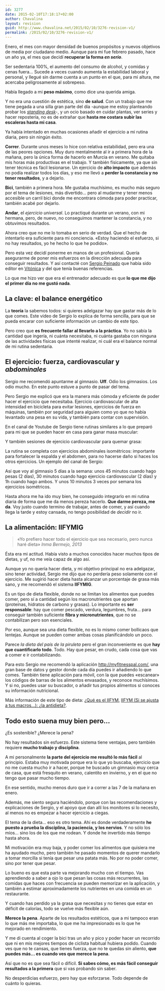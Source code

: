 ```yaml
---
id: 3277
date: 2015-02-10T17:18:17+02:00
author: Chavalina
layout: revision
guid: http://www.chavalina.net/2015/02/10/3276-revision-v1/
permalink: /2015/02/10/3276-revision-v1/
---
```

Enero, el mes con mayor densidad de buenos propósitos y nuevos objetivos de media por ciudadano medio. Aunque para mi fue febrero pasado, hace un año ya, el mes que decidí **recuperar la forma _en serio_**.

Ser sedentaria 100%, el aumento del consumo de alcohol, y comidas y cenas fuera… Sucede a veces cuando aumenta la estabilidad laboral y personal, y llegué sin darme cuenta a un punto en el que, para mi altura, me acercaba peligrosamente al sobrepeso.

Había llegado a mi **peso máximo**, como dice una querida amiga.

Y no era una cuestión de estética, sino **de salud**. Con un trabajo que me tiene pegada a una silla gran parte del día -aunque me estoy planteando probar los [<em lang="en">standing desk</em>]()-, y un ocio basado en cuidar plantas, ver series y hacer repostería, no es de extrañar que **hasta me costara subir las escaleras hasta mi casa**.

Ya había intentado en muchas ocasiones añadir el ejercicio a mi rutina diaria, pero sin ningún éxito. 

**Correr**. Durante unos meses lo hice con relativa estabilidad, pero era una de las peores opciones. Muy duro mentalmente al ir a primera hora de la mañana, pero la única forma de hacerlo en Murcia en verano. Me quitaba mis horas más productivas en el trabajo. Y también físicamente, ya que sin tener técnica es fácil lesionarse. Un ejercicio de **alto impacto** que además no podía realizar todos los días, y eso me llevó a **perder la constancia y no tener resultados**, y a dejarlo.

**Bici**, también a primera hora. Me gustaba muchísimo, es mucho más seguro por el tema de lesiones, más divertido… pero al mudarme y tener menos accesible un carril bici donde me encontrara cómoda para poder practicar, también acabé por dejarlo.

**Andar**, el _ejercicio universal_. Lo practiqué durante un verano, con mi hermana, pero, de nuevo, no conseguimos mantener la constancia, y no obtuvimos resultados.

Ahora creo que no me lo tomaba en serio de verdad. Que el hecho de intentarlo era suficiente para mi conciencia. «Estoy haciendo el esfuerzo, si no hay resultados, yo he hecho lo que he podido».

Pero esta vez decidí ponerme en manos de un profesional. Quería asegurarme de poner mis esfuerzos en la dirección adecuada para conseguir resultados. Y así contacté con [Sergio Peinado](http://www.entrenaconsergiopeinado.com/) que había sido editor en [Vitónica](http://www.vitonica.com/) y del que tenía buenas referencias.

Lo que me hizo ver que era el entrenador adecuado es que **lo que me dijo el primer día no me gustó nada**.

## La clave: el balance energético

La **teoría** la sabemos todos: si quieres adelgazar hay que gastar más de lo que comes. Este vídeo de Sergio lo explica de forma sencilla, para que se pueda encarar con suficiente información un cambio de este tipo.



Pero creo que **es frecuente fallar al llevarlo a la práctica**. Yo no sabía la cantidad que ingería, ni cuánta necesitaba, ni cuánta gastaba con ninguna de las actividades físicas que intenté realizar, ni cuál era el balance normal de mi rutina sedentaria.

## El ejercicio: fuerza, cardiovascular y _abdominales_

Sergio me recomendó apuntarme al gimnasio. **Uff**. Odio los gimnasios. Los odio mucho. En este punto estuve a punto de pasar del tema. 

Pero Sergio me explicó que era la manera más cómoda y eficiente de poder hacer el ejercicio que necesitaba. Ejercicio cardiovascular de alta intensidad en bicicleta para evitar lesiones, ejercicios de fuerza en máquinas, también por seguridad para alguien como yo que no había levantado una pesa en su vida, y también para contar con supervisión.

En el canal de Youtube de Sergio tiene rutinas similares a lo que preparó para mi que se pueden hacer en casa para ganar masa muscular:



Y también sesiones de ejercicio cardiovascular para quemar grasa:



La rutina se completa con ejercicios abdominales isométricos: importante para fortalecer la espalda y el abdomen, para no hacerse daño si haces los otros ejercicios. Un ejemplo del canal de Sergio:



Así que voy al gimnasio 5 días a la semana: unos 45 minutos cuando hago pesas (2 días), 30 minutos cuando hago ejercicio cardiovascular (2 días) y 1h cuando hago ambos. Y unos 10 minutos 3 veces por semana los ejercicios isométricos.

Hasta ahora me ha ido muy bien, he conseguido integrarlo en mi rutina diaria de forma que me da menos pereza hacerlo. **Que darme pereza, me da**. Voy justo cuando termino de trabajar, antes de comer, y así cuando llega la tarde y estoy cansada, no tengo posibilidad de _decidir_ no ir. 

## La alimentación: IIFYMIG

> «Yo prefiero hacer todo el ejercicio que sea necesario, pero nunca haré dieta» <cite>Inma Bermejo, 2013</cite>

Ésta era mi actitud. Había visto a muchos conocidos hacer muchos tipos de dietas, y uf, no me veía capaz de algo así.

Aunque yo no quería hacer dieta, y mi objetivo principal no era adelgazar, sino tener actividad, Sergio me dijo que no perdería peso solamente con el ejercicio. Me sugirió hacer dieta hasta alcanzar un porcentaje de grasa más sano, y me recomendó el sistema **IIFYMIG**. 

Es un tipo de dieta flexible, donde no se limitan los alimentos que puedes comer, pero sí a cantidad según los macronutrientes que aportan (proteínas, hidratos de carbono y grasas). Lo importante es **ser responsable**: hay que comer pescado, verdura, legumbres, fruta… para conseguir también suficiente **fibra y micronutrientes**, que no se contabilizan pero son esenciales.

Por eso, aunque sea una dieta flexible, no es lo mismo comer bollicaos que lentejas. Aunque se pueden comer ambas cosas planificándolo un poco.

Parece _la dieta del país de la piruleta_ pero el gran inconveniente es que **hay que cuantificarlo todo**. Todo. Hay que pesar, en crudo, cada cosa que vas a comer e ir contabilizando.

Para esto Sergio me recomendó la aplicación http://myfitnesspal.com/, una gran base de datos y gestor donde cada día puedes ir añadiendo lo que comes. También tiene aplicación para móvil, con la que puedes «escanear» los códigos de barras de los alimentos envasados, y reconoce muchísimos. Y si no, puedes usar su buscador, o añadir tus propios alimentos si conoces su información nutricional.

Más información de este tipo de dieta: [¿Qué es el IIFYM](http://blog.hsnstore.com/que-es-el-iifym/), [IIFYM (Si se ajusta a tus macros…): ¿la antidieta?](http://www.vitonica.com/dietas/iifym-si-se-ajusta-a-tus-macros-la-antidieta).

## Todo esto suena muy bien pero… 

¿Es sostenible? ¿Merece la pena?

No hay resultados sin esfuerzo. Este sistema tiene ventajas, pero también requiere **mucho trabajo y disciplina**.

A mi personalmente **la parte del ejercicio me resultó lo más fácil** al principio. Estaba muy motivada porque era lo que yo buscaba, ejercicio que no me cuesta mucho ir a hacer, porque he buscado un gimnasio muy cerca de casa, que está fresquito en verano, calentito en invierno, y en el que no tengo que pasar mucho tiempo.

En ese sentido, mucho menos duro que ir a correr a las 7 de la mañana en enero.

Además, me siento segura haciéndolo, porque con las recomendaciones y explicaciones de Sergio, y el apoyo que dan allí los monitores si lo necesito, al menos no es empezar a hacer ejercicio a ciegas.

El tema de la dieta… eso es otro tema. Ahí es donde verdaderamente **he puesto a prueba la disciplina, la paciencia, y los nervios**. Y no sólo los míos… sino los de los que me rodean. Y donde he invertido más tiempo hasta ahora.

Mi motivación era muy baja, y poder comer los alimentos que quisiera me ha ayudado mucho, pero también he pasado momentos de querer mandarlo a tomar morcilla si tenía que pesar una patata más. No por no poder comer, sino por tener que pesar.

Lo bueno es que esta parte va mejorando mucho con el tiempo. Vas aprendiendo a saber a ojo lo que pesan las cosas más recurrentes, las comidas que haces con frecuencia se pueden memorizar en la aplicación, y también a estimar aproximadamente los nutrientes en una comida en un restaurante.

Y cuando has perdido ya la grasa que necesitas y no tienes que estar en déficit de calorías, todo se vuelve más flexible aún.

**Merece la pena**. Aparte de los resultados estéticos, que a mi tampoco eran lo que más me importaba, lo que me ha impresionado es lo que he mejorado en rendimiento. 

Y me di cuenta al coger la bici tras un año y pico y poder hacer un recorrido que ni en mis mejores tiempos de ciclista habitual hubiera podido. Cuando ves que no te cansas, que tienes fuerza, que no te quedas sin aliento, **que puedes más… es cuando ves que merece la pena**.

Así que no es que sea fácil o difícil. **Si sabes cómo, es más fácil conseguir resultados a la primera** que si vas probando sin saber. 

No desperdicias esfuerzo, pero hay que esforzarse. Todo depende de cuánto lo quieras.